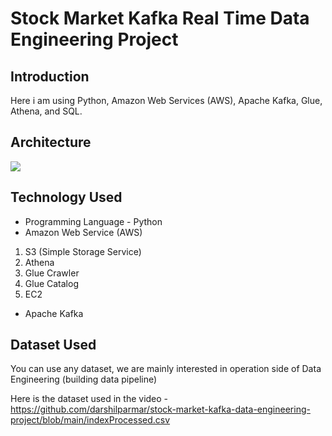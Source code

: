 # Stock Market Kafka Real Time Data Engineering Project

## Introduction

Here i am using Python, Amazon Web Services (AWS), Apache Kafka, Glue, Athena, and SQL.

## Architecture

<img src="data/Architecture.jpg">

## Technology Used

- Programming Language - Python
- Amazon Web Service (AWS)

1. S3 (Simple Storage Service)
2. Athena
3. Glue Crawler
4. Glue Catalog
5. EC2

- Apache Kafka

## Dataset Used

You can use any dataset, we are mainly interested in operation side of Data Engineering (building data pipeline)

Here is the dataset used in the video - https://github.com/darshilparmar/stock-market-kafka-data-engineering-project/blob/main/indexProcessed.csv
